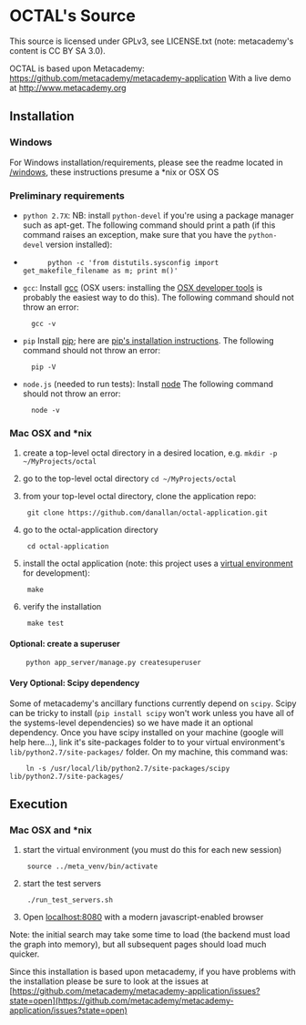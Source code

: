 OCTAL's Source
==============

This source is licensed under GPLv3, see LICENSE.txt (note: metacademy's content is CC BY SA 3.0).

OCTAL is based upon Metacademy:
https://github.com/metacademy/metacademy-application
With a live demo at http://www.metacademy.org


## Installation

### Windows
For Windows installation/requirements, please see the readme located in [/windows](/windows), these instructions presume a *nix or OSX OS


### Preliminary requirements
* `python 2.7X`: NB: install `python-devel` if you're using a package manager such as apt-get. The following command should print a path (if this command raises an exception, make sure that you have the `python-devel` version installed):
*
            python -c 'from distutils.sysconfig import get_makefile_filename as m; print m()'

* `gcc`: Install [gcc](http://gcc.gnu.org) (OSX users: installing the [OSX developer tools](https://developer.apple.com/technologies/tools/) is probably the easiest way to do this). The following command should not throw an error:

        gcc -v

* `pip` Install [pip](http://www.pip-installer.org/en/latest/); here are [pip's installation instructions](http://www.pip-installer.org/en/latest/installing.html). The following command should not throw an error:

        pip -V

* `node.js` (needed to run tests): Install [node](http://nodejs.org/) The following command should not throw an error:

        node -v


### Mac OSX and *nix

1. create a top-level octal directory in a desired location, e.g. `mkdir -p ~/MyProjects/octal`
1. go to the top-level octal directory `cd ~/MyProjects/octal`
1. from your top-level octal directory, clone the application repo:

        git clone https://github.com/danallan/octal-application.git

1. go to the octal-application directory

        cd octal-application

1. install the octal application (note: this project uses a [virtual environment](http://www.virtualenv.org/en/latest/) for development):

        make

1. verify the installation

        make test

#### Optional: create a superuser

        python app_server/manage.py createsuperuser

#### Very Optional: Scipy dependency
Some of metacademy's ancillary functions currently depend on `scipy`. Scipy can be tricky to install (`pip install scipy` won't work unless you have all of the systems-level dependencies) so we have made it an optional dependency. Once you have scipy installed on your machine (google will help here...), link it's site-packages folder to to your virtual environment's `lib/python2.7/site-packages/` folder. On my machine, this command was:

        ln -s /usr/local/lib/python2.7/site-packages/scipy lib/python2.7/site-packages/


## Execution

### Mac OSX and *nix

1. start the virtual environment (you must do this for each new session)

        source ../meta_venv/bin/activate

1. start the test servers

        ./run_test_servers.sh

1. Open [localhost:8080](http://localhost:8080) with a modern javascript-enabled browser

Note: the initial search may take some time to load (the backend must load the graph into memory), but all subsequent pages should load much quicker.

Since this installation is based upon metacademy, if you have problems with the installation please be sure to look at the issues at [https://github.com/metacademy/metacademy-application/issues?state=open](https://github.com/metacademy/metacademy-application/issues?state=open)

